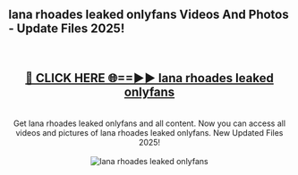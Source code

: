 <h2>lana rhoades leaked onlyfans Videos And Photos - Update Files 2025!</h2>
<br>
<div align="center">
<h2><a href="https://linkcuts.com/hfmhzwbr" rel="nofollow">🔴 CLICK HERE 🌐==►► lana rhoades leaked onlyfans</a></h2>
<br>
Get lana rhoades leaked onlyfans and all content. Now you can access all videos and pictures of lana rhoades leaked onlyfans. New Updated Files 2025!
<br>
<br>
<a href="https://linkcuts.com/hfmhzwbr" rel="nofollow" data-target="animated-image.originalLink"><img src="https://i.ibb.co.com/WyWwxjT/player-gif2.gif" alt="lana rhoades leaked onlyfans" style="max-width: 100%; display: inline-block;" data-target="animated-image.originalImage"></a>
</div>
<br>